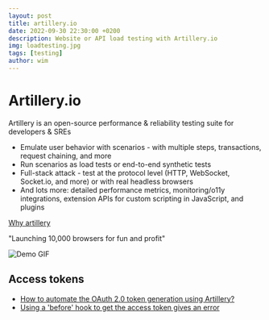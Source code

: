 ```yaml
---
layout: post
title: artillery.io
date: 2022-09-30 22:30:00 +0200
description: Website or API load testing with Artillery.io
img: loadtesting.jpg
tags: [testing]
author: wim
---
```


# Artillery.io

Artillery is an open-source performance & reliability testing suite for
developers & SREs

- Emulate user behavior with scenarios - with multiple steps, transactions,
  request chaining, and more
- Run scenarios as load tests or end-to-end synthetic tests
- Full-stack attack - test at the protocol level (HTTP, WebSocket,
  Socket.io, and more) or with real headless browsers
- And lots more: detailed performance metrics, monitoring/o11y integrations,
  extension APIs for custom scripting in JavaScript, and plugins

[Why artillery](https://www.artillery.io/docs/guides/overview/why-artillery)

"Launching 10,000 browsers for fun and profit"

![Demo GIF]({{site.baseurl}}/assets/img/2022-09-30-artillery-playwright-load-testing-browsers.gif)

## Access tokens

- [How to automate the OAuth 2.0 token generation using Artillery?](https://stackoverflow.com/questions/58712212/how-to-automate-the-oauth-2-0-token-generation-using-artillery)
- [Using a 'before' hook to get the access token gives an error](https://github.com/artilleryio/artillery/issues/959)
